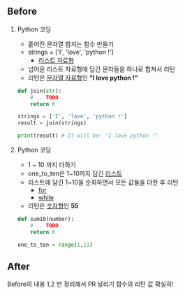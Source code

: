 ## Before

1. Python 코딩
    - 흩어진 문자열 합치는 함수 만들기
    - strings = ['I', 'love', 'python !']
        - [리스트 자료형](https://wikidocs.net/14)
    - 넘어온 리스트 자료형에 담긴 문자들을 하나로 합쳐서 리턴
    - 리턴은 [문자열 자료형](https://wikidocs.net/13)인 **"I love python !"**
    ```python
    def join(str):
        # .. TODO
        return 0

    strings = ['I', 'love', 'python !']
    result = join(strings)

    print(result) # It will be: "I love python !"
    ```
1. Python 코딩
    - 1 ~ 10 까지 더하기
    - one_to_ten은 1~10까지 담긴 [리스트](https://wikidocs.net/14)
    - 리스트에 담긴 1~10을 순회하면서 모든 값들을 더한 후 리턴
        - [for](https://wikidocs.net/58)
        - [while](https://wikidocs.net/56)
    - 리턴은 [숫자형](https://wikidocs.net/12)인 **55**

    ```python
    def sum10(number):
        # .. TODO
        return 0

    one_to_ten = range(1,11)
    ```


## After
Before의 내용 1,2 번 정리해서 PR 날리기
함수의 리턴 값 확실히!